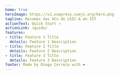 ```yaml
---
home: true
heroImage: https://v1.vuepress.vuejs.org/hero.png
tagline: Resumos das UCs de LEIC-A do IST
actionText: Quick Start →
actionLink: /guide/
features:
- title: Feature 1 Title
  details: Feature 1 Description
- title: Feature 2 Title
  details: Feature 2 Description
- title: Feature 3 Title
  details: Feature 3 Description
footer: Made by Diogo Correia with ❤️
---
```

